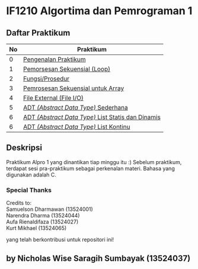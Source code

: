 # IF1210 Algortima dan Pemrograman 1

## Daftar Praktikum

| No  | Praktikum                                                            |
| --- | -------------------------------------------------------------------- |
| 0   | [Pengenalan Praktikum](./praktikum-0/)                               |
| 1   | [Pemorsesan Sekuensial (Loop)](./praktikum-1/)                       |
| 2   | [Fungsi/Prosedur](./praktikum-2/)                                    |
| 3   | [Pemrosesan Sekuensial untuk Array](./praktikum-3/)                  |
| 4   | [File External (File I/O)](./praktikum-4/)                           |
| 5   | [ADT _(Abstract Data Type)_ Sederhana](./praktikum-5/)               |
| 6   | [ADT _(Abstract Data Type)_ List Statis dan Dinamis](./praktikum-6/) |
| 6   | [ADT _(Abstract Data Type)_ List Kontinu](./praktikum-6/)            |

## Deskripsi

Praktikum Alpro 1 yang dinantikan tiap minggu itu :) Sebelum praktikum, terdapat sesi pra-praktikum sebagai perkenalan materi. Bahasa yang digunakan adalah C.

### Special Thanks

Credits to: </br>
Samuelson Dharmawan (13524001)</br>
Narendra Dharma (13524044) </br>
Aufa Rienaldifaza (13524027)</br>
Kurt Mikhael (13524065) </br>

yang telah berkontribusi untuk repositori ini!

## by Nicholas Wise Saragih Sumbayak (13524037)
